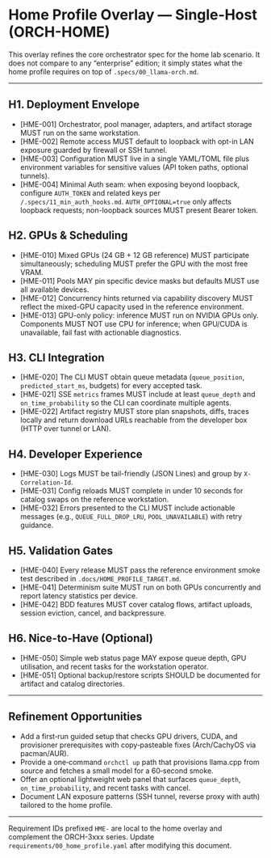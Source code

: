 # Home Profile Overlay — Single-Host (ORCH-HOME)

This overlay refines the core orchestrator spec for the home lab scenario. It does not compare to any “enterprise” edition; it simply states what the home profile requires on top of `.specs/00_llama-orch.md`.

---

## H1. Deployment Envelope

- [HME-001] Orchestrator, pool manager, adapters, and artifact storage MUST run on the same workstation.
- [HME-002] Remote access MUST default to loopback with opt-in LAN exposure guarded by firewall or SSH tunnel.
- [HME-003] Configuration MUST live in a single YAML/TOML file plus environment variables for sensitive values (API token paths, optional tunnels).
- [HME-004] Minimal Auth seam: when exposing beyond loopback, configure `AUTH_TOKEN` and related keys per `/.specs/11_min_auth_hooks.md`. `AUTH_OPTIONAL=true` only affects loopback requests; non-loopback sources MUST present Bearer token.

## H2. GPUs & Scheduling

- [HME-010] Mixed GPUs (24 GB + 12 GB reference) MUST participate simultaneously; scheduling MUST prefer the GPU with the most free VRAM.
- [HME-011] Pools MAY pin specific device masks but defaults MUST use all available devices.
- [HME-012] Concurrency hints returned via capability discovery MUST reflect the mixed-GPU capacity used in the reference environment.
- [HME-013] GPU-only policy: inference MUST run on NVIDIA GPUs only. Components MUST NOT use CPU for inference; when GPU/CUDA is unavailable, fail fast with actionable diagnostics.

## H3. CLI Integration

- [HME-020] The CLI MUST obtain queue metadata (`queue_position`, `predicted_start_ms`, budgets) for every accepted task.
- [HME-021] SSE `metrics` frames MUST include at least `queue_depth` and `on_time_probability` so the CLI can coordinate multiple agents.
- [HME-022] Artifact registry MUST store plan snapshots, diffs, traces locally and return download URLs reachable from the developer box (HTTP over tunnel or LAN).

## H4. Developer Experience

- [HME-030] Logs MUST be tail-friendly (JSON Lines) and group by `X-Correlation-Id`.
- [HME-031] Config reloads MUST complete in under 10 seconds for catalog swaps on the reference workstation.
- [HME-032] Errors presented to the CLI MUST include actionable messages (e.g., `QUEUE_FULL_DROP_LRU`, `POOL_UNAVAILABLE`) with retry guidance.

## H5. Validation Gates

- [HME-040] Every release MUST pass the reference environment smoke test described in `.docs/HOME_PROFILE_TARGET.md`.
- [HME-041] Determinism suite MUST run on both GPUs concurrently and report latency statistics per device.
- [HME-042] BDD features MUST cover catalog flows, artifact uploads, session eviction, cancel, and backpressure.

## H6. Nice-to-Have (Optional)

- [HME-050] Simple web status page MAY expose queue depth, GPU utilisation, and recent tasks for the workstation operator.
- [HME-051] Optional backup/restore scripts SHOULD be documented for artifact and catalog directories.

---

## Refinement Opportunities

- Add a first‑run guided setup that checks GPU drivers, CUDA, and provisioner prerequisites with copy‑pasteable fixes (Arch/CachyOS via pacman/AUR).
- Provide a one‑command `orchctl up` path that provisions llama.cpp from source and fetches a small model for a 60‑second smoke.
- Offer an optional lightweight web panel that surfaces `queue_depth`, `on_time_probability`, and recent tasks with cancel.
- Document LAN exposure patterns (SSH tunnel, reverse proxy with auth) tailored to the home profile.

---

Requirement IDs prefixed `HME-` are local to the home overlay and complement the ORCH-3xxx series. Update `requirements/00_home_profile.yaml` after modifying this document.
